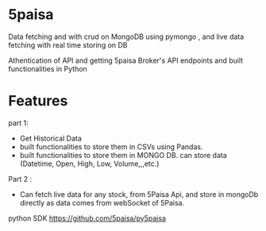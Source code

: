 
# 5paisa

Data fetching and with crud on MongoDB using pymongo , and live data fetching with real time storing on DB

Athentication of API and
getting 5paisa Broker's API endpoints and built functionalities in Python 

# Features 

part 1:
* Get Historical Data 
* built functionalities to store them in CSVs using Pandas.
* built functionalities to store them in MONGO DB.
can store data (Datetime, Open, High, Low, Volume,,,etc.) 


Part 2 :

* Can fetch live data for any stock, from 5Paisa Api, and store in mongoDb directly as data comes from webSocket of 5Paisa.


python SDK
https://github.com/5paisa/py5paisa
